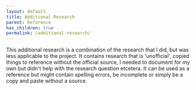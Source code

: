 ```yaml
---
layout: default
title: Additional Research
parent: Reference
has_children: true
permalink: /additional-research/
---
```


This additional research is a combination of the research that I did, but was less applicable to the project. It
contains research that is 'unofficial', copied things to reference without the official source, I needed to document for
my own but didn't help with the research question etcetera. It can be used as a reference but might contain spelling
errors, be incomplete or simply be a copy and paste without a source.